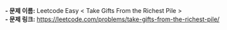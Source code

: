 **- 문제 이름:** Leetcode Easy < Take Gifts From the Richest Pile >  
**- 문제 링크:** https://leetcode.com/problems/take-gifts-from-the-richest-pile/
